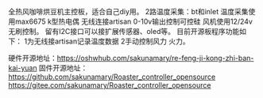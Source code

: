 全热风咖啡烘豆机主控板，适合自己diy用。
2路温度采集：bt和inlet
温度采集使用max6675 k型热电偶
无线连接artisan
0-10v输出控制可控硅
风机使用12/24v无刷控制。
留有I2C接口可以接扩展传感器、oled等。
目前开源板程序功能如下：
1为无线接artisan记录温度数据
2手动控制风力 火力。

硬件开源地址：https://oshwhub.com/sakunamary/re-feng-ji-kong-zhi-ban-kai-yuan
固件开源地址：
https://github.com/sakunamary/Roaster_controller_opensource 
https://gitee.com/sakunamary/Roaster_controller_opensource
            
